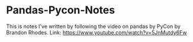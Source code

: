 # Pandas-Pycon-Notes
This is notes I've written by following the video on pandas by PyCon by Brandon Rhodes.
Link: https://www.youtube.com/watch?v=5JnMutdy6Fw

